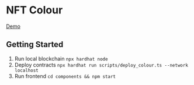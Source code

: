 # NFT Colour

[Demo](https://goldenratio3.github.io/nft-colour/)

## Getting Started

1. Run local blockchain `npx hardhat node`
2. Deploy contracts `npx hardhat run scripts/deploy_colour.ts --network localhost`
3. Run frontend `cd components && npm start`
